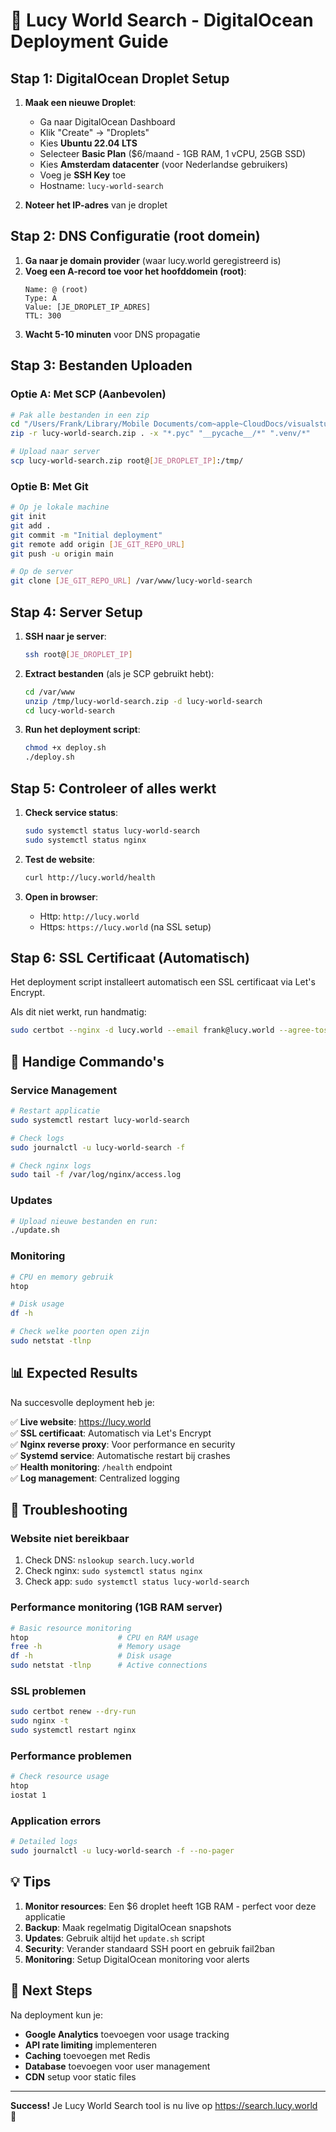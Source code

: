# 🚀 Lucy World Search - DigitalOcean Deployment Guide

## Stap 1: DigitalOcean Droplet Setup

1. **Maak een nieuwe Droplet**:
   - Ga naar DigitalOcean Dashboard
   - Klik "Create" → "Droplets"
   - Kies **Ubuntu 22.04 LTS**
   - Selecteer **Basic Plan** ($6/maand - 1GB RAM, 1 vCPU, 25GB SSD)
   - Kies **Amsterdam datacenter** (voor Nederlandse gebruikers)
   - Voeg je **SSH Key** toe
   - Hostname: `lucy-world-search`

2. **Noteer het IP-adres** van je droplet

## Stap 2: DNS Configuratie (root domein)

1. **Ga naar je domain provider** (waar lucy.world geregistreerd is)
2. **Voeg een A-record toe voor het hoofddomein (root)**:
   ```
   Name: @ (root)
   Type: A
   Value: [JE_DROPLET_IP_ADRES]
   TTL: 300
   ```
3. **Wacht 5-10 minuten** voor DNS propagatie

## Stap 3: Bestanden Uploaden

### Optie A: Met SCP (Aanbevolen)
```bash
# Pak alle bestanden in een zip
cd "/Users/Frank/Library/Mobile Documents/com~apple~CloudDocs/visualstudio/lucy world search"
zip -r lucy-world-search.zip . -x "*.pyc" "__pycache__/*" ".venv/*"

# Upload naar server
scp lucy-world-search.zip root@[JE_DROPLET_IP]:/tmp/
```

### Optie B: Met Git
```bash
# Op je lokale machine
git init
git add .
git commit -m "Initial deployment"
git remote add origin [JE_GIT_REPO_URL]
git push -u origin main

# Op de server
git clone [JE_GIT_REPO_URL] /var/www/lucy-world-search
```

## Stap 4: Server Setup

1. **SSH naar je server**:
   ```bash
   ssh root@[JE_DROPLET_IP]
   ```

2. **Extract bestanden** (als je SCP gebruikt hebt):
   ```bash
   cd /var/www
   unzip /tmp/lucy-world-search.zip -d lucy-world-search
   cd lucy-world-search
   ```

3. **Run het deployment script**:
   ```bash
   chmod +x deploy.sh
   ./deploy.sh
   ```

## Stap 5: Controleer of alles werkt

1. **Check service status**:
   ```bash
   sudo systemctl status lucy-world-search
   sudo systemctl status nginx
   ```

2. **Test de website**:
   ```bash
   curl http://lucy.world/health
   ```

3. **Open in browser**:
   - Http: `http://lucy.world`
   - Https: `https://lucy.world` (na SSL setup)

## Stap 6: SSL Certificaat (Automatisch)

Het deployment script installeert automatisch een SSL certificaat via Let's Encrypt.

Als dit niet werkt, run handmatig:
```bash
sudo certbot --nginx -d lucy.world --email frank@lucy.world --agree-tos --non-interactive
```

## 🔧 Handige Commando's

### Service Management
```bash
# Restart applicatie
sudo systemctl restart lucy-world-search

# Check logs
sudo journalctl -u lucy-world-search -f

# Check nginx logs
sudo tail -f /var/log/nginx/access.log
```

### Updates
```bash
# Upload nieuwe bestanden en run:
./update.sh
```

### Monitoring
```bash
# CPU en memory gebruik
htop

# Disk usage
df -h

# Check welke poorten open zijn
sudo netstat -tlnp
```

## 📊 Expected Results

Na succesvolle deployment heb je:

✅ **Live website**: <https://lucy.world>  
✅ **SSL certificaat**: Automatisch via Let's Encrypt  
✅ **Nginx reverse proxy**: Voor performance en security  
✅ **Systemd service**: Automatische restart bij crashes  
✅ **Health monitoring**: `/health` endpoint  
✅ **Log management**: Centralized logging  

## 🚨 Troubleshooting

### Website niet bereikbaar
1. Check DNS: `nslookup search.lucy.world`
2. Check nginx: `sudo systemctl status nginx`
3. Check app: `sudo systemctl status lucy-world-search`

### Performance monitoring (1GB RAM server)
```bash
# Basic resource monitoring
htop                    # CPU en RAM usage
free -h                 # Memory usage
df -h                   # Disk usage
sudo netstat -tlnp      # Active connections
```

### SSL problemen
```bash
sudo certbot renew --dry-run
sudo nginx -t
sudo systemctl restart nginx
```

### Performance problemen
```bash
# Check resource usage
htop
iostat 1
```

### Application errors
```bash
# Detailed logs
sudo journalctl -u lucy-world-search -f --no-pager
```

## 💡 Tips

1. **Monitor resources**: Een $6 droplet heeft 1GB RAM - perfect voor deze applicatie
2. **Backup**: Maak regelmatig DigitalOcean snapshots
3. **Updates**: Gebruik altijd het `update.sh` script
4. **Security**: Verander standaard SSH poort en gebruik fail2ban
5. **Monitoring**: Setup DigitalOcean monitoring voor alerts

## 🎯 Next Steps

Na deployment kun je:
- **Google Analytics** toevoegen voor usage tracking
- **API rate limiting** implementeren
- **Caching** toevoegen met Redis
- **Database** toevoegen voor user management
- **CDN** setup voor static files

---

**Success!** Je Lucy World Search tool is nu live op https://search.lucy.world 🎉